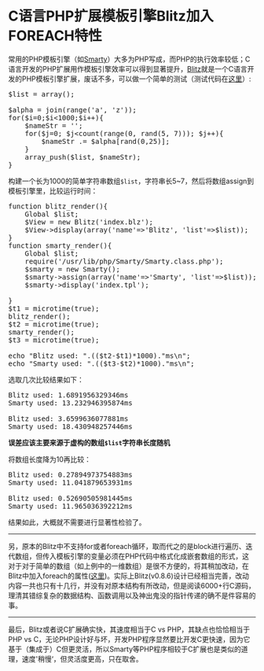 <conf style='display:none'>
title: C语言PHP扩展模板引擎Blitz加入FOREACH特性
permalink: http://sniky.github.io/article/Blitz-template-engine-added-foreach-statement.html
tags: PHP, C
author: rainy
datetime: 201305281148
</conf>

C语言PHP扩展模板引擎Blitz加入FOREACH特性
====

常用的PHP模板引擎（如[Smarty](http://www.smarty.net/)）大多为PHP写成，而PHP的执行效率较低；C语言开发的PHP扩展用作模板引擎效率可以得到显著提升，[Blitz](http://alexeyrybak.com/blitz/blitz_en.html)就是一个C语言开发的PHP模板引擎扩展，废话不多，可以做一个简单的测试（测试代码在[这里](https://github.com/sniky/Blitz-featured/blob/master/benchmark/index.php)）:

<pre class="prettyprint">
$list = array();

$alpha = join(range('a', 'z'));
for($i=0;$i&lt;1000;$i++){
	$nameStr = '';
	for($j=0; $j&lt;count(range(0, rand(5, 7))); $j++){
		$nameStr .= $alpha[rand(0,25)];
	}
	array_push($list, $nameStr);
}
</pre>

构建一个长为1000的简单字符串数组`$list`，字符串长5~7，然后将数组assign到模板引擎里，比较运行时间：

<pre class="prettyprint">
function blitz_render(){
	Global $list;
	$View = new Blitz('index.blz');
	$View->display(array('name'=>'Blitz', 'list'=>$list));
}
function smarty_render(){
	Global $list;
	require('/usr/lib/php/Smarty/Smarty.class.php');
	$smarty = new Smarty();
	$smarty->assign(array('name'=>'Smarty', 'list'=>$list));
	$smarty->display('index.tpl');

}
$t1 = microtime(true);
blitz_render();
$t2 = microtime(true);
smarty_render();
$t3 = microtime(true);

echo "Blitz used: ".(($t2-$t1)*1000)."ms\n";
echo "Smarty used: ".(($t3-$t2)*1000)."ms\n";
</pre>

选取几次比较结果如下：

<pre class="prettyprint">
Blitz used: 1.6891956329346ms
Smarty used: 13.232946395874ms

Blitz used: 3.6599636077881ms
Smarty used: 18.430948257446ms
</pre>

**误差应该主要来源于虚构的数组`$list`字符串长度随机**

将数组长度降为10再比较：

<pre class="prettyprint">
Blitz used: 0.27894973754883ms
Smarty used: 11.041879653931ms

Blitz used: 0.52690505981445ms
Smarty used: 11.965036392212ms
</pre>

结果如此，大概就不需要进行显著性检验了。

----

另，原本的Blitz中不支持for或者foreach循环，取而代之的是block进行遍历、迭代数组，但传入模板引擎的变量必须在PHP代码中格式化成嵌套数组的形式，这对于对于简单的数组（如上例中的一维数组）是很不方便的，将其稍加改动，在Blitz中加入foreach的属性([这里](https://github.com/sniky/Blitz-featured))。实际上Blitz(v0.8.6)设计已经相当完善，改动内容一共也只有十几行，并没有对原本结构有所改动，但是阅读6000+行C源码，理清其错综复杂的数据结构、函数调用以及神出鬼没的指针传递的确不是件容易的事。

----

最后，Blitz或者说C扩展确实快，其速度相当于C vs PHP，其缺点也恰恰相当于PHP vs C，无论PHP设计好与坏，开发PHP程序显然要比开发C更快速，因为它基于（集成于）C但更灵活，所以Smarty等PHP程序相较于C扩展也是类似的道理，速度'稍慢‘，但灵活度更高，只在取舍。